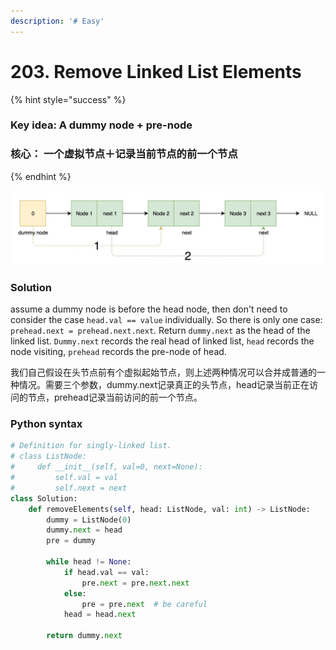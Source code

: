 ```yaml
---
description: '# Easy'
---
```


# 203. Remove Linked List Elements

{% hint style="success" %}
### Key idea: A dummy node + pre-node

### 核心： 一个虚拟节点＋记录当前节点的前一个节点
{% endhint %}

![Remove head node or middle node&#xFF0C;dummy node is virtual node we assumption](../.gitbook/assets/2.jpg)

### Solution 

assume a dummy node is before the head node, then don't need to consider the case `head.val == value` individually. So there is only one case: `prehead.next = prehead.next.next`. Return `dummy.next` as the head of the linked list. `Dummy.next` records the real head of linked list, `head` records the node visiting, `prehead` records the pre-node of head.

我们自己假设在头节点前有个虚拟起始节点，则上述两种情况可以合并成普通的一种情况。需要三个参数，dummy.next记录真正的头节点，head记录当前正在访问的节点，prehead记录当前访问的前一个节点。

### Python syntax

```python
# Definition for singly-linked list.
# class ListNode:
#     def __init__(self, val=0, next=None):
#         self.val = val
#         self.next = next
class Solution:
    def removeElements(self, head: ListNode, val: int) -> ListNode:
        dummy = ListNode(0)
        dummy.next = head
        pre = dummy
        
        while head != None:
            if head.val == val:
                pre.next = pre.next.next
            else:
                pre = pre.next  # be careful
            head = head.next
            
        return dummy.next
```

